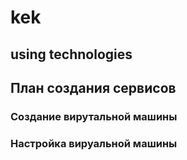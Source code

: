 # kek

## using technologies


## План создания сервисов

### Создание вирутальной машины

### Настройка вируальной машины
